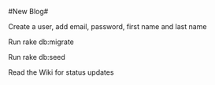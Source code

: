 #New Blog#

Create a user, add email, password, first name and last name

Run rake db:migrate

Run rake db:seed

Read the Wiki for status updates
